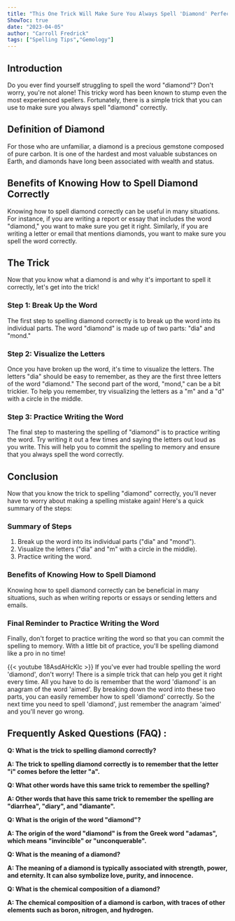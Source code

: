 ```yaml
---
title: "This One Trick Will Make Sure You Always Spell 'Diamond' Perfectly!"
ShowToc: true 
date: "2023-04-05"
author: "Carroll Fredrick" 
tags: ["Spelling Tips","Gemology"]
---
```

## Introduction 
Do you ever find yourself struggling to spell the word "diamond"? Don't worry, you're not alone! This tricky word has been known to stump even the most experienced spellers. Fortunately, there is a simple trick that you can use to make sure you always spell "diamond" correctly. 

## Definition of Diamond 
For those who are unfamiliar, a diamond is a precious gemstone composed of pure carbon. It is one of the hardest and most valuable substances on Earth, and diamonds have long been associated with wealth and status. 

## Benefits of Knowing How to Spell Diamond Correctly 
Knowing how to spell diamond correctly can be useful in many situations. For instance, if you are writing a report or essay that includes the word "diamond," you want to make sure you get it right. Similarly, if you are writing a letter or email that mentions diamonds, you want to make sure you spell the word correctly. 

## The Trick 
Now that you know what a diamond is and why it's important to spell it correctly, let's get into the trick! 

### Step 1: Break Up the Word 
The first step to spelling diamond correctly is to break up the word into its individual parts. The word "diamond" is made up of two parts: "dia" and "mond." 

### Step 2: Visualize the Letters 
Once you have broken up the word, it's time to visualize the letters. The letters "dia" should be easy to remember, as they are the first three letters of the word "diamond." The second part of the word, "mond," can be a bit trickier. To help you remember, try visualizing the letters as a "m" and a "d" with a circle in the middle. 

### Step 3: Practice Writing the Word 
The final step to mastering the spelling of "diamond" is to practice writing the word. Try writing it out a few times and saying the letters out loud as you write. This will help you to commit the spelling to memory and ensure that you always spell the word correctly. 

## Conclusion 
Now that you know the trick to spelling "diamond" correctly, you'll never have to worry about making a spelling mistake again! Here's a quick summary of the steps: 

### Summary of Steps 
1. Break up the word into its individual parts ("dia" and "mond"). 
2. Visualize the letters ("dia" and "m" with a circle in the middle). 
3. Practice writing the word. 

### Benefits of Knowing How to Spell Diamond 
Knowing how to spell diamond correctly can be beneficial in many situations, such as when writing reports or essays or sending letters and emails. 

### Final Reminder to Practice Writing the Word 
Finally, don't forget to practice writing the word so that you can commit the spelling to memory. With a little bit of practice, you'll be spelling diamond like a pro in no time!

{{< youtube 18AsdAHcKlc >}} 
If you've ever had trouble spelling the word 'diamond', don't worry! There is a simple trick that can help you get it right every time. All you have to do is remember that the word 'diamond' is an anagram of the word 'aimed'. By breaking down the word into these two parts, you can easily remember how to spell 'diamond' correctly. So the next time you need to spell 'diamond', just remember the anagram 'aimed' and you'll never go wrong.

## Frequently Asked Questions (FAQ) :
**Q: What is the trick to spelling diamond correctly?**

**A: The trick to spelling diamond correctly is to remember that the letter "i" comes before the letter "a".**

**Q: What other words have this same trick to remember the spelling?**

**A: Other words that have this same trick to remember the spelling are "diarrhea", "diary", and "diamante".**

**Q: What is the origin of the word "diamond"?**

**A: The origin of the word "diamond" is from the Greek word "adamas", which means "invincible" or "unconquerable".**

**Q: What is the meaning of a diamond?**

**A: The meaning of a diamond is typically associated with strength, power, and eternity. It can also symbolize love, purity, and innocence.**

**Q: What is the chemical composition of a diamond?**

**A: The chemical composition of a diamond is carbon, with traces of other elements such as boron, nitrogen, and hydrogen.**





